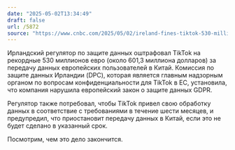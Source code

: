```yaml
---
date: "2025-05-02T13:34:49"
draft: false
url: /5872
source: "https://www.cnbc.com/2025/05/02/ireland-fines-tiktok-530-million-for-sending-eu-user-data-to-china.html"
---
```


Ирландский регулятор по защите данных оштрафовал TikTok на рекордные 530 миллионов евро (около 601,3 миллиона долларов) за передачу данных европейских пользователей в Китай. Комиссия по защите данных Ирландии (DPC), которая является главным надзорным органом по вопросам конфиденциальности для TikTok в ЕС, установила, что компания нарушила европейский закон о защите данных GDPR.

Регулятор также потребовал, чтобы TikTok привел свою обработку данных в соответствие с требованиями в течение шести месяцев, и предупредил, что приостановит передачу данных в Китай, если это не будет сделано в указанный срок.

Посмотрим, чем это дело закончится.